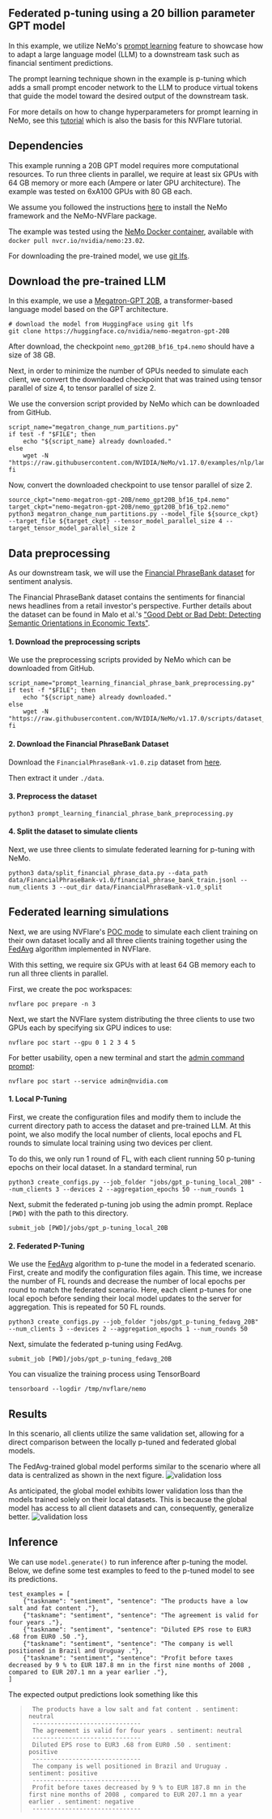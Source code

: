 ## Federated p-tuning using a 20 billion parameter GPT model

In this example, we utilize NeMo's [prompt learning](https://docs.nvidia.com/deeplearning/nemo/user-guide/docs/en/stable/nlp/nemo_megatron/prompt_learning.html)
feature to showcase how to adapt a large language model (LLM) to 
a downstream task such as financial sentiment predictions. 

The prompt learning technique shown in the example is p-tuning which adds a small prompt encoder network to the LLM
to produce virtual tokens that guide the model toward the desired output of the downstream task.

For more details on how to change hyperparameters for prompt learning in NeMo, see this [tutorial](https://github.com/NVIDIA/NeMo/blob/main/tutorials/nlp/Multitask_Prompt_and_PTuning.ipynb) which is also the basis for this NVFlare tutorial.

## Dependencies
This example running a 20B GPT model requires more computational resources.
To run three clients in parallel, we require at least six GPUs with 64 GB memory or more each 
(Ampere or later GPU architecture).
The example was tested on 6xA100 GPUs with 80 GB each.

We assume you followed the instructions [here](../../README.md#requirements) 
to install the NeMo framework and the NeMo-NVFlare package. 

The example was tested using the [NeMo Docker container](https://catalog.ngc.nvidia.com/orgs/nvidia/containers/nemo), 
available with `docker pull nvcr.io/nvidia/nemo:23.02`.

For downloading the pre-trained model, we use [git lfs](https://git-lfs.com).

## Download the pre-trained LLM
In this example, we use a [Megatron-GPT 20B](https://huggingface.co/nvidia/nemo-megatron-gpt-20B), a transformer-based language model based on the GPT architecture.
```
# download the model from HuggingFace using git lfs
git clone https://huggingface.co/nvidia/nemo-megatron-gpt-20B
```
After download, the checkpoint `nemo_gpt20B_bf16_tp4.nemo` should have a size of 38 GB. 

Next, in order to minimize the number of GPUs needed to simulate each client, 
we convert the downloaded checkpoint that was trained using tensor parallel of size 4, to tensor parallel of size 2.

We use the conversion script provided by NeMo which can be downloaded from GitHub.
```
script_name="megatron_change_num_partitions.py"
if test -f "$FILE"; then
    echo "${script_name} already downloaded."  
else
    wget -N "https://raw.githubusercontent.com/NVIDIA/NeMo/v1.17.0/examples/nlp/language_modeling/${script_name}"
fi
```

Now, convert the downloaded checkpoint to use tensor parallel of size 2.
```
source_ckpt="nemo-megatron-gpt-20B/nemo_gpt20B_bf16_tp4.nemo"
target_ckpt="nemo-megatron-gpt-20B/nemo_gpt20B_bf16_tp2.nemo"
python3 megatron_change_num_partitions.py --model_file ${source_ckpt} --target_file ${target_ckpt} --tensor_model_parallel_size 4 --target_tensor_model_parallel_size 2
```

## Data preprocessing
As our downstream task, we will use the [Financial PhraseBank dataset](https://huggingface.co/datasets/financial_phrasebank) for sentiment analysis.

The Financial PhraseBank dataset contains the sentiments for financial news headlines from a retail investor's perspective. 
Further details about the dataset can be found in Malo et al.'s ["Good Debt or Bad Debt: Detecting Semantic Orientations in Economic Texts"](https://arxiv.org/abs/1307.5336).


#### 1. Download the preprocessing scripts
We use the preprocessing scripts provided by NeMo which can be downloaded from GitHub.
```
script_name="prompt_learning_financial_phrase_bank_preprocessing.py"
if test -f "$FILE"; then
    echo "${script_name} already downloaded."  
else
    wget -N "https://raw.githubusercontent.com/NVIDIA/NeMo/v1.17.0/scripts/dataset_processing/nlp/financial_phrase_bank/${script_name}"
fi
```

#### 2. Download the Financial PhraseBank Dataset
<!-- markdown-link-check-disable -->
Download the `FinancialPhraseBank-v1.0.zip` dataset from [here](https://www.researchgate.net/profile/Pekka_Malo/publication/251231364_FinancialPhraseBank-v1.0/data/0c96051eee4fb1d56e000000/FinancialPhraseBank-v1.0.zip).
<!-- markdown-link-check-enable -->
Then extract it under `./data`.

#### 3. Preprocess the dataset
```
python3 prompt_learning_financial_phrase_bank_preprocessing.py
```

#### 4. Split the dataset to simulate clients
Next, we use three clients to simulate federated learning for p-tuning with NeMo.
```
python3 data/split_financial_phrase_data.py --data_path data/FinancialPhraseBank-v1.0/financial_phrase_bank_train.jsonl --num_clients 3 --out_dir data/FinancialPhraseBank-v1.0_split
```

## Federated learning simulations
Next, we are using NVFlare's [POC mode](https://nvflare.readthedocs.io/en/main/getting_started.html#setting-up-poc) to simulate 
each client training on their own dataset locally and all three clients training together using the 
[FedAvg](https://arxiv.org/abs/1602.05629) algorithm implemented in NVFlare.

With this setting, we require six GPUs with at least 64 GB memory each to run all three clients in parallel. 

First, we create the poc workspaces:
```
nvflare poc prepare -n 3
```
Next, we start the NVFlare system distributing the three clients to use two GPUs each by specifying six GPU indices to use:
```
nvflare poc start --gpu 0 1 2 3 4 5
```
For better usability, open a new terminal and start the [admin command prompt](https://nvflare.readthedocs.io/en/main/real_world_fl/operation.html#admin-command-prompt):
```
nvflare poc start --service admin@nvidia.com
```

#### 1. Local P-Tuning
First, we create the configuration files and modify them to include the current directory path to access the dataset and pre-trained LLM.
At this point, we also modify the local number of clients, local epochs and FL rounds to simulate local training using two devices per client.

To do this, we only run 1 round of FL, with each client running 50 p-tuning epochs on their local dataset.
In a standard terminal, run
```
python3 create_configs.py --job_folder "jobs/gpt_p-tuning_local_20B" --num_clients 3 --devices 2 --aggregation_epochs 50 --num_rounds 1
```
Next, submit the federated p-tuning job using the admin prompt.
Replace `[PWD]` with the path to this directory.
```
submit_job [PWD]/jobs/gpt_p-tuning_local_20B
```

#### 2. Federated P-Tuning
We use the [FedAvg](https://arxiv.org/abs/1602.05629) algorithm to p-tune the model in a federated scenario. 
First, create and modify the configuration files again. 
This time, we increase the number of FL rounds and decrease the number of local epochs per round to match the federated scenario.
Here, each client p-tunes for one local epoch before sending their local model updates to the server for aggregation. This is repeated for 50 FL rounds.
```
python3 create_configs.py --job_folder "jobs/gpt_p-tuning_fedavg_20B" --num_clients 3 --devices 2 --aggregation_epochs 1 --num_rounds 50
```
Next, simulate the federated p-tuning using FedAvg.
```
submit_job [PWD]/jobs/gpt_p-tuning_fedavg_20B
```
You can visualize the training process using TensorBoard
```
tensorboard --logdir /tmp/nvflare/nemo
```

## Results
In this scenario, all clients utilize the same validation set, allowing for a direct comparison between the locally p-tuned and federated global models. 

The FedAvg-trained global model performs similar to the scenario where all data is centralized as shown in the next figure.
![validation loss](./figs/val_loss_central_20B.svg)

As anticipated, the global model exhibits lower validation loss than the models trained solely on their local datasets. 
This is because the global model has access to all client datasets and can, consequently, generalize better.
![validation loss](./figs/val_loss_local_20B.svg)

## Inference

We can use `model.generate()` to run inference after p-tuning the model. 
Below, we define some test examples to feed to the p-tuned model to see its predictions.
```
test_examples = [
    {"taskname": "sentiment", "sentence": "The products have a low salt and fat content ."},
    {"taskname": "sentiment", "sentence": "The agreement is valid for four years ."},
    {"taskname": "sentiment", "sentence": "Diluted EPS rose to EUR3 .68 from EUR0 .50 ."},
    {"taskname": "sentiment", "sentence": "The company is well positioned in Brazil and Uruguay ."},
    {"taskname": "sentiment", "sentence": "Profit before taxes decreased by 9 % to EUR 187.8 mn in the first nine months of 2008 , compared to EUR 207.1 mn a year earlier ."},
]
```
The expected output predictions look something like this

>      The products have a low salt and fat content . sentiment: neutral
>      ------------------------------
>      The agreement is valid for four years . sentiment: neutral
>      ------------------------------
>      Diluted EPS rose to EUR3 .68 from EUR0 .50 . sentiment: positive
>      ------------------------------
>      The company is well positioned in Brazil and Uruguay . sentiment: positive
>      ------------------------------
>      Profit before taxes decreased by 9 % to EUR 187.8 mn in the first nine months of 2008 , compared to EUR 207.1 mn a year earlier . sentiment: negative
>      ------------------------------
